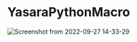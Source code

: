 # YasaraPythonMacro
![Screenshot from 2022-09-27 14-33-29](https://user-images.githubusercontent.com/45772937/192824899-e45b45a5-0e90-4ba2-b509-a372af1079d2.png)
